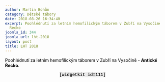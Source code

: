```yaml
---
author: Martin Bohůn
category: Dětské tábory
date: 2018-08-26 16:34:40
excerpt: Poohlédnutí za letním hemofilickým táborem v Zubří na Vysočině - Antické
  Řecko
joomla_id: 344
joomla_url: lht-2018
layout: post
title: LHT 2018
---
```


<p><span style="color: #000000;">Poohlédnutí za letním hemofilickým táborem v Zubří na Vysočině - <strong>Antické Řecko.</strong></span></p>

<p style="text-align: center;"><strong><span style="font-family: Courier New; background-color: #eaeaea;">[widgetkit id=111]</span></strong></p>